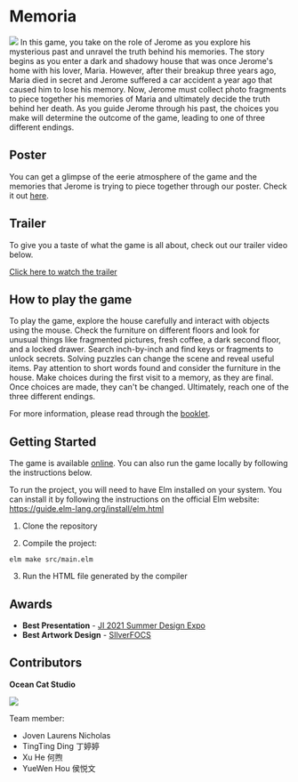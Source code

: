 # Memoria

![](doc/thumbnail.jpg)
In this game, you take on the role of Jerome as you explore his mysterious past and unravel the truth behind his memories. The story begins as you enter a dark and shadowy house that was once Jerome's home with his lover, Maria. However, after their breakup three years ago, Maria died in secret and Jerome suffered a car accident a year ago that caused him to lose his memory. Now, Jerome must collect photo fragments to piece together his memories of Maria and ultimately decide the truth behind her death. As you guide Jerome through his past, the choices you make will determine the outcome of the game, leading to one of three different endings.

## Poster

You can get a glimpse of the eerie atmosphere of the game and the memories that Jerome is trying to piece together through our poster. Check it out [here](https://focs.ji.sjtu.edu.cn/silverfocs/demo/2021/p2team4/doc/poster.pdf).

## Trailer

To give you a taste of what the game is all about, check out our trailer video below.

[Click here to watch the trailer](doc/trailer.mp4)

## How to play the game

To play the game, explore the house carefully and interact with objects using the mouse. Check the furniture on different floors and look for unusual things like fragmented pictures, fresh coffee, a dark second floor, and a locked drawer. Search inch-by-inch and find keys or fragments to unlock secrets. Solving puzzles can change the scene and reveal useful items. Pay attention to short words found and consider the furniture in the house. Make choices during the first visit to a memory, as they are final. Once choices are made, they can't be changed. Ultimately, reach one of the three different endings.

For more information, please read through the [booklet](https://focs.ji.sjtu.edu.cn/silverfocs/demo/2021/p2team4/doc/booklet.pdf).

## Getting Started

The game is available [online](https://focs.ji.sjtu.edu.cn/silverfocs/demo/2021/p2team4/). You can also run the game locally by following the instructions below.

To run the project, you will need to have Elm installed on your system. You can install it by following the instructions on the official Elm website: https://guide.elm-lang.org/install/elm.html

1. Clone the repository

2. Compile the project:

```
elm make src/main.elm
```

3. Run the HTML file generated by the compiler

## Awards

- **Best Presentation** - [JI 2021 Summer Design Expo](https://www.ji.sjtu.edu.cn/news/campus-life/2021-08-05/126975/)
- **Best Artwork Design** - [SIlverFOCS](https://focs.ji.sjtu.edu.cn/silverfocs/famewall/)

## Contributors

**Ocean Cat Studio**

![](assets/LogoDark.png)

Team member:

- Joven Laurens Nicholas
- TingTing Ding 丁婷婷
- Xu He 何煦
- YueWen Hou 侯悦文
